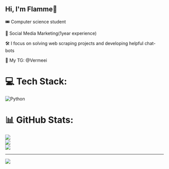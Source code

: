 ## Hi, I'm Flamme🎇

🎟 Computer science student

🎲 Social Media Marketing(1year experience) 

🛠 I focus on solving web scraping projects and developing helpful chat-bots

📩 My TG: @Vermeei 




# 💻 Tech Stack:
![Python](https://img.shields.io/badge/python-3670A0?style=for-the-badge&logo=python&logoColor=ffdd54)
# 📊 GitHub Stats:
![](https://github-readme-stats.vercel.app/api?username=Flamme-VRM&theme=merko&hide_border=false&include_all_commits=true&count_private=true)<br/>
![](https://nirzak-streak-stats.vercel.app/?user=Flamme-VRM&theme=merko&hide_border=false)<br/>
![](https://github-readme-stats.vercel.app/api/top-langs/?username=Flamme-VRM&theme=merko&hide_border=false&include_all_commits=true&count_private=true&layout=compact)

---
[![](https://visitcount.itsvg.in/api?id=Flamme-VRM&icon=0&color=11)](https://visitcount.itsvg.in)

<!-- Proudly created with GPRM ( https://gprm.itsvg.in ) -->
